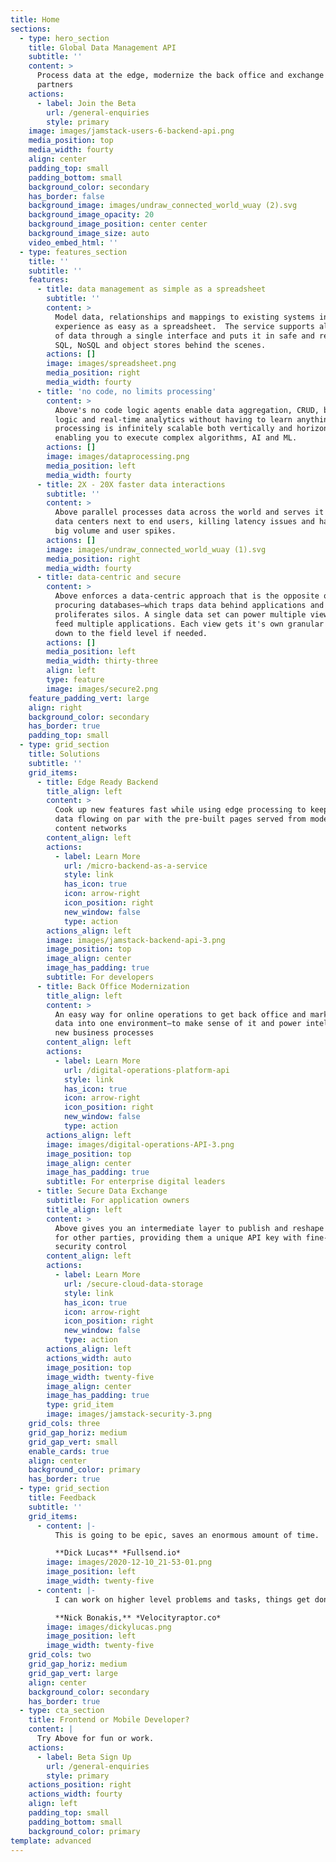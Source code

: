 ```yaml
---
title: Home
sections:
  - type: hero_section
    title: Global Data Management API
    subtitle: ''
    content: >
      Process data at the edge, modernize the back office and exchange data with
      partners
    actions:
      - label: Join the Beta
        url: /general-enquiries
        style: primary
    image: images/jamstack-users-6-backend-api.png
    media_position: top
    media_width: fourty
    align: center
    padding_top: small
    padding_bottom: small
    background_color: secondary
    has_border: false
    background_image: images/undraw_connected_world_wuay (2).svg
    background_image_opacity: 20
    background_image_position: center center
    background_image_size: auto
    video_embed_html: ''
  - type: features_section
    title: ''
    subtitle: ''
    features:
      - title: data management as simple as a spreadsheet
        subtitle: ''
        content: >
          Model data, relationships and mappings to existing systems in an
          experience as easy as a spreadsheet.  The service supports all kinds
          of data through a single interface and puts it in safe and reliable
          SQL, NoSQL and object stores behind the scenes.
        actions: []
        image: images/spreadsheet.png
        media_position: right
        media_width: fourty
      - title: 'no code, no limits processing'
        content: >
          Above's no code logic agents enable data aggregation, CRUD, business
          logic and real-time analytics without having to learn anything. Data
          processing is infinitely scalable both vertically and horizontally,
          enabling you to execute complex algorithms, AI and ML.
        actions: []
        image: images/dataprocessing.png
        media_position: left
        media_width: fourty
      - title: 2X - 20X faster data interactions
        subtitle: ''
        content: >
          Above parallel processes data across the world and serves it up from
          data centers next to end users, killing latency issues and handling
          big volume and user spikes.
        actions: []
        image: images/undraw_connected_world_wuay (1).svg
        media_position: right
        media_width: fourty
      - title: data-centric and secure
        content: >
          Above enforces a data-centric approach that is the opposite of
          procuring databases—which traps data behind applications and
          proliferates silos. A single data set can power multiple views that
          feed multiple applications. Each view gets it's own granular API key
          down to the field level if needed.
        actions: []
        media_position: left
        media_width: thirty-three
        align: left
        type: feature
        image: images/secure2.png
    feature_padding_vert: large
    align: right
    background_color: secondary
    has_border: true
    padding_top: small
  - type: grid_section
    title: Solutions
    subtitle: ''
    grid_items:
      - title: Edge Ready Backend
        title_align: left
        content: >
          Cook up new features fast while using edge processing to keep dynamic
          data flowing on par with the pre-built pages served from modern
          content networks
        content_align: left
        actions:
          - label: Learn More
            url: /micro-backend-as-a-service
            style: link
            has_icon: true
            icon: arrow-right
            icon_position: right
            new_window: false
            type: action
        actions_align: left
        image: images/jamstack-backend-api-3.png
        image_position: top
        image_align: center
        image_has_padding: true
        subtitle: For developers
      - title: Back Office Modernization
        title_align: left
        content: >
          An easy way for online operations to get back office and marketing
          data into one environment—to make sense of it and power intelligent
          new business processes
        content_align: left
        actions:
          - label: Learn More
            url: /digital-operations-platform-api
            style: link
            has_icon: true
            icon: arrow-right
            icon_position: right
            new_window: false
            type: action
        actions_align: left
        image: images/digital-operations-API-3.png
        image_position: top
        image_align: center
        image_has_padding: true
        subtitle: For enterprise digital leaders
      - title: Secure Data Exchange
        subtitle: For application owners
        title_align: left
        content: >
          Above gives you an intermediate layer to publish and reshape data sets
          for other parties, providing them a unique API key with fine-grained
          security control
        content_align: left
        actions:
          - label: Learn More
            url: /secure-cloud-data-storage
            style: link
            has_icon: true
            icon: arrow-right
            icon_position: right
            new_window: false
            type: action
        actions_align: left
        actions_width: auto
        image_position: top
        image_width: twenty-five
        image_align: center
        image_has_padding: true
        type: grid_item
        image: images/jamstack-security-3.png
    grid_cols: three
    grid_gap_horiz: medium
    grid_gap_vert: small
    enable_cards: true
    align: center
    background_color: primary
    has_border: true
  - type: grid_section
    title: Feedback
    subtitle: ''
    grid_items:
      - content: |-
          This is going to be epic, saves an enormous amount of time.

          **Dick Lucas** *Fullsend.io*
        image: images/2020-12-10_21-53-01.png
        image_position: left
        image_width: twenty-five
      - content: |-
          I can work on higher level problems and tasks, things get done fast.

          **Nick Bonakis,** *Velocityraptor.co*
        image: images/dickylucas.png
        image_position: left
        image_width: twenty-five
    grid_cols: two
    grid_gap_horiz: medium
    grid_gap_vert: large
    align: center
    background_color: secondary
    has_border: true
  - type: cta_section
    title: Frontend or Mobile Developer?
    content: |
      Try Above for fun or work.
    actions:
      - label: Beta Sign Up
        url: /general-enquiries
        style: primary
    actions_position: right
    actions_width: fourty
    align: left
    padding_top: small
    padding_bottom: small
    background_color: primary
template: advanced
---
```

